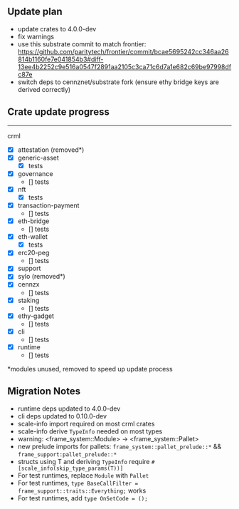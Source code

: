 ## Update plan
- update crates to 4.0.0-dev
- fix warnings
- use this substrate commit to match frontier: https://github.com/paritytech/frontier/commit/bcae5695242cc346aa26814b1160fe7e041854b3#diff-13ee4b2252c9e516a0547f2891aa2105c3ca71c6d7a1e682c69be97998dfc87e
- switch deps to cennznet/substrate fork (ensure ethy bridge keys are derived correctly)

## Crate update progress
---
crml
- [x] attestation (removed*)
- [x] generic-asset
    - [x] tests
- [x] governance
    - [] tests
- [x] nft
    - [x] tests
- [x] transaction-payment
    - [] tests
- [x] eth-bridge
    - [] tests
- [x] eth-wallet
    - [x] tests
- [x] erc20-peg
    - [] tests
- [x] support
- [x] sylo (removed*)
- [x] cennzx
    - [] tests
- [x] staking
    - [] tests
- [x] ethy-gadget
    - [] tests
- [x] cli
    - [] tests
- [x] runtime
    - [] tests

*modules unused, removed to speed up update process

## Migration Notes

- runtime deps updated to 4.0.0-dev
- cli deps updated to 0.10.0-dev
- scale-info import required on most crml crates
- scale-info derive `TypeInfo` needed on most types
- warning: <frame_system::Module<T>> -> <frame_system::Pallet<T>>
- new prelude imports for pallets: `frame_system::pallet_prelude::*` && `frame_support:pallet_prelude::*`
- structs using T and deriving `TypeInfo` require `#[scale_info(skip_type_params(T))]`
- For test runtimes, replace `Module` with `Pallet`
- For test runtimes, `type BaseCallFilter = frame_support::traits::Everything;` works
- For test runtimes, add `type OnSetCode = ();`
